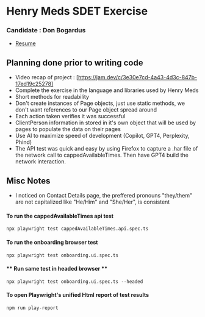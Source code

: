 
# Henry Meds SDET Exercise


### Candidate : Don Bogardus
- [Resume](Resume_Don_Bogardus.pdf) 


## Planning done prior to writing code

- Video recap of project : [https://jam.dev/c/3e30e7cd-4a43-4d3c-847b-17ed19c25278]
- Complete the exercise in the language and libraries used by Henry Meds
- Short methods for readability 
- Don't create instances of Page objects, just use static methods, we don't want references to our Page object spread around
- Each action taken verifies it was successful
- ClientPerson information in stored in it's own object that will be used by pages to populate the data on their pages
- Use AI to maximize speed of development (Copilot, GPT4, Perplexity, Phind)
- The API test was quick and easy by using Firefox to capture a .har file of the network call to cappedAvailableTimes. Then have GPT4 build the network interaction. 

## Misc Notes
- I noticed on Contact Details page, the preffered pronouns "they/them" are not capitalized like "He/Him" and "She/Her", is consistent

#### **To run the cappedAvailableTimes api test**

    npx playwright test cappedAvailableTimes.api.spec.ts

#### **To run the onboarding browser test** 

    npx playwright test onboarding.ui.spec.ts

#### ** Run same test in headed browser **

    npx playwright test onboarding.ui.spec.ts --headed

#### **To open Playwright's unified Html report of test results**

    npm run play-report

